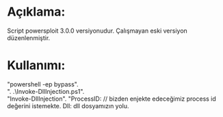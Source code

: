 # Açıklama:
Script powersploit 3.0.0 versiyonudur.
Çalışmayan eski versiyon düzenlenmiştir.
# Kullanımı:
"powershell -ep bypass". <br>
". .\Invoke-DllInjection.ps1".<br>
"Invoke-DllInjection".
"ProcessID: <id> // bizden enjekte edeceğimiz process id değerini istemekte.
Dll: dll dosyamızın yolu.
